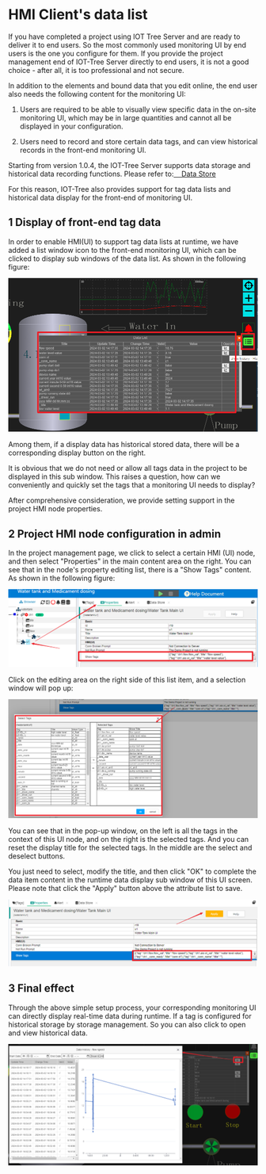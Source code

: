 HMI Client's data list
==



If you have completed a project using IOT Tree Server and are ready to deliver it to end users. So the most commonly
used monitoring UI by end users is the one you configure for them. If you provide the project management end of IOT-Tree
Server directly to end users, it is not a good choice - after all, it is too professional and not secure.

In addition to the elements and bound data that you edit online, the end user also needs the following content for the
monitoring UI:

1) Users are required to be able to visually view specific data in the on-site monitoring UI, which may be in large
   quantities and cannot all be displayed in your configuration.

2) Users need to record and store certain data tags, and can view historical records in the front-end monitoring UI.

Starting from version 1.0.4, the IOT-Tree Server supports data storage and historical data recording functions. Please
refer to:<a href="doc/main/store.md" target="main">&nbsp;&nbsp;&nbsp; Data Store</a>

For this reason, IOT-Tree also provides support for tag data lists and historical data display for the front-end of
monitoring UI.

## 1 Display of front-end tag data

In order to enable HMI(UI) to support tag data lists at runtime, we have added a list window icon to the front-end
monitoring UI, which can be clicked to display sub windows of the data list. As shown in the following figure:


<img src="../img/hmi/h036.png">



Among them, if a display data has historical stored data, there will be a corresponding display button on the right.

It is obvious that we do not need or allow all tags data in the project to be displayed in this sub window. This raises
a question, how can we conveniently and quickly set the tags that a monitoring UI needs to display?

After comprehensive consideration, we provide setting support in the project HMI node properties.

## 2 Project HMI node configuration in admin

In the project management page, we click to select a certain HMI (UI) node, and then select "Properties" in the main
content area on the right. You can see that in the node's property editing list, there is a "Show Tags" content. As
shown in the following figure:


<img src="../img/hmi/h037.png">

Click on the editing area on the right side of this list item, and a selection window will pop up:

<img src="../img/hmi/h038.png">



You can see that in the pop-up window, on the left is all the tags in the context of this UI node, and on the right is
the selected tags. And you can reset the display title for the selected tags. In the middle are the select and deselect
buttons.

You just need to select, modify the title, and then click "OK" to complete the data item content in the runtime data
display sub window of this UI screen. Please note that click the "Apply" button above the attribute list to save.


<img src="../img/hmi/h039.png">

## 3 Final effect

Through the above simple setup process, your corresponding monitoring UI can directly display real-time data during
runtime. If a tag is configured for historical storage by storage management. So you can also click to open and view
historical data.


<img src="../img/hmi/h040.png">
